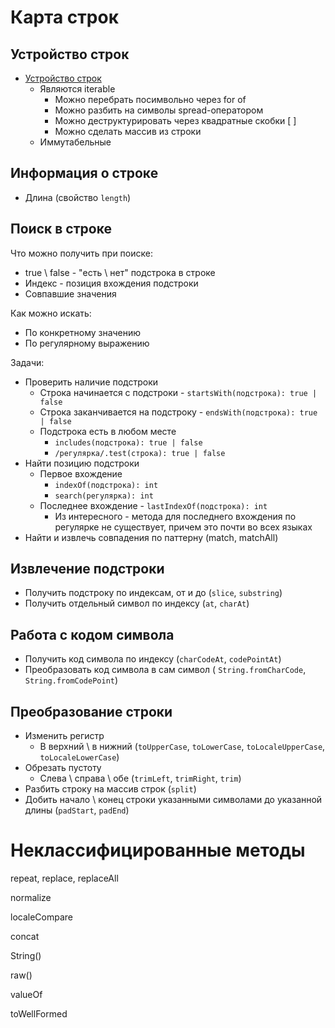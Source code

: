 # Карта строк

## Устройство строк

- [Устройство строк](устройство-строк)
  - Являются iterable
    - Можно перебрать посимвольно через for of
    - Можно разбить на символы spread-оператором
    - Можно деструктурировать через квадратные скобки [ ]
    - Можно сделать массив из строки
  - Иммутабельные

## Информация о строке

- Длина (свойство `length`)



## Поиск в строке

Что можно получить при поиске:

- true \ false - "есть \ нет" подстрока в строке
- Индекс - позиция вхождения подстроки
- Совпавшие значения

Как можно искать:

- По конкретному значению
- По регулярному выражению

Задачи:

- Проверить наличие подстроки
  - Строка начинается с подстроки - `startsWith(подстрока): true | false`
  - Строка заканчивается на подстроку - `endsWith(подстрока): true | false`
  - Подстрока есть в любом месте
    - `includes(подстрока): true | false`
    - `/регулярка/.test(строка): true | false`
- Найти позицию подстроки
  - Первое вхождение
    - `indexOf(подстрока): int`
    - `search(регулярка): int`
  - Последнее вхождение - `lastIndexOf(подстрока): int`
    - Из интересного - метода для последнего вхождения по регулярке не существует, причем это почти во всех языках
- Найти и извлечь совпадения по паттерну (match, matchAll)



## Извлечение подстроки

- Получить подстроку по индексам, от и до (`slice`, `substring`)
- Получить отдельный символ по индексу (`at`, `charAt`)



## Работа с кодом символа

- Получить код символа по индексу (`charCodeAt`, `codePointAt`)
- Преобразовать код символа в сам символ ( `String.fromCharCode`, `String.fromCodePoint`)



## Преобразование строки

- Изменить регистр
  - В верхний \ в нижний (`toUpperCase`, `toLowerCase`, `toLocaleUpperCase`, `toLocaleLowerCase`)
- Обрезать пустоту
  - Слева \ справа \ обе (`trimLeft`, `trimRight`, `trim`)
- Разбить строку на массив строк (`split`)
- Добить начало \ конец строки указанными символами до указанной длины (`padStart`, `padEnd`)







# Неклассифицированные методы

repeat, replace, replaceAll

normalize

localeCompare

concat

String()

raw()

valueOf

toWellFormed